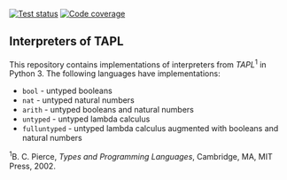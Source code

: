 [![Test status](https://img.shields.io/travis/frutiger/tapl.svg?label=tests&style=flat-square)](https://travis-ci.org/frutiger/tapl)
[![Code coverage](https://img.shields.io/codecov/c/github/frutiger/tapl.svg?style=flat-square)](https://codecov.io/gh/frutiger/tapl)

## Interpreters of TAPL

This repository contains implementations of interpreters from
*TAPL*<sup>1</sup> in Python 3.  The following languages have implementations:

* `bool` - untyped booleans
* `nat` - untyped natural numbers
* `arith` - untyped booleans and natural numbers
* `untyped` - untyped lambda calculus
* `fulluntyped` - untyped lambda calculus augmented with booleans and natural
numbers

<sup>1</sup>B. C. Pierce, *Types and Programming Languages*, Cambridge, MA,
MIT Press, 2002.

